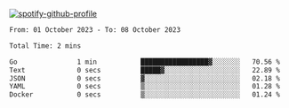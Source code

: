 [![spotify-github-profile](https://spotify-github-profile.vercel.app/api/view?uid=313pysyt3uxkjdidtiuvzf7nrnnu&cover_image=true&theme=natemoo-re&show_offline=false&background_color=121212&interchange=false&bar_color=53b14f&bar_color_cover=false)](https://spotify-github-profile.vercel.app/api/view?uid=313pysyt3uxkjdidtiuvzf7nrnnu&redirect=true)

<!--START_SECTION:waka-->

```txt
From: 01 October 2023 - To: 08 October 2023

Total Time: 2 mins

Go               1 min           █████████████████▓░░░░░░░   70.56 %
Text             0 secs          █████▓░░░░░░░░░░░░░░░░░░░   22.89 %
JSON             0 secs          ▓░░░░░░░░░░░░░░░░░░░░░░░░   02.18 %
YAML             0 secs          ▒░░░░░░░░░░░░░░░░░░░░░░░░   01.28 %
Docker           0 secs          ▒░░░░░░░░░░░░░░░░░░░░░░░░   01.24 %
```

<!--END_SECTION:waka-->